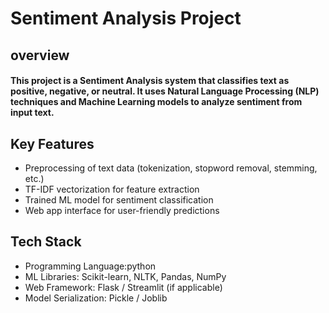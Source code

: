 # Sentiment Analysis Project
## overview
#### This project is a Sentiment Analysis system that classifies text as positive, negative, or neutral. It uses Natural Language Processing (NLP) techniques and Machine Learning models to analyze sentiment from input text.
## Key Features
- Preprocessing of text data (tokenization, stopword removal, stemming, etc.)
- TF-IDF vectorization for feature extraction
- Trained ML model for sentiment classification
- Web app interface for user-friendly predictions
## Tech Stack
- Programming Language:python
- ML Libraries: Scikit-learn, NLTK, Pandas, NumPy
- Web Framework: Flask / Streamlit (if applicable)
- Model Serialization: Pickle / Joblib
